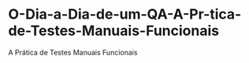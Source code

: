 # O-Dia-a-Dia-de-um-QA-A-Pr-tica-de-Testes-Manuais-Funcionais
A Prática de Testes Manuais Funcionais
